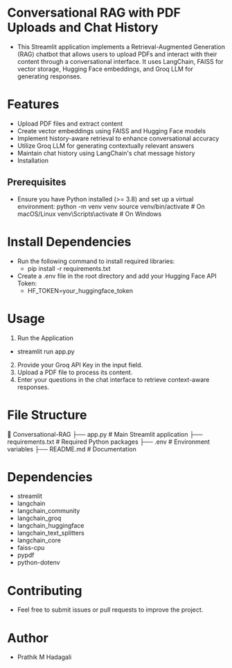 # Conversational RAG with PDF Uploads and Chat History
- This Streamlit application implements a Retrieval-Augmented Generation (RAG) chatbot that allows users to upload PDFs and interact with their content through a conversational interface. It uses LangChain, FAISS for vector storage, Hugging Face embeddings, and Groq LLM for generating responses.

# Features
- Upload PDF files and extract content
- Create vector embeddings using FAISS and Hugging Face models
- Implement history-aware retrieval to enhance conversational accuracy
- Utilize Groq LLM for generating contextually relevant answers
- Maintain chat history using LangChain's chat message history
- Installation

## Prerequisites
- Ensure you have Python installed (>= 3.8) and set up a virtual environment:
python -m venv venv
source venv/bin/activate   # On macOS/Linux
venv\Scripts\activate      # On Windows

# Install Dependencies
- Run the following command to install required libraries:
  - pip install -r requirements.txt
- Create a .env file in the root directory and add your Hugging Face API Token:
  - HF_TOKEN=your_huggingface_token

# Usage
1. Run the Application
- streamlit run app.py
2. Provide your Groq API Key in the input field.
3. Upload a PDF file to process its content.
4. Enter your questions in the chat interface to retrieve context-aware responses.

# File Structure
📂 Conversational-RAG
├── app.py             # Main Streamlit application
├── requirements.txt   # Required Python packages
├── .env               # Environment variables
├── README.md          # Documentation

# Dependencies
- streamlit
- langchain
- langchain_community
- langchain_groq
- langchain_huggingface
- langchain_text_splitters
- langchain_core
- faiss-cpu
- pypdf
- python-dotenv

# Contributing
- Feel free to submit issues or pull requests to improve the project.

# Author
- Prathik M Hadagali

